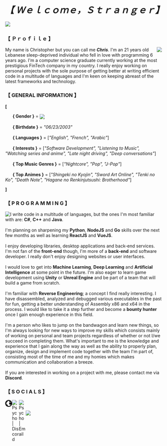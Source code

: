 <h1 align="center"><em>【 Ｗｅｌｃｏｍｅ，Ｓｔｒａｎｇｅｒ】</em></h1>
<img src="https://i.imgur.com/z0hrYDm.gif">
<div>
   <h3 align="left">【 Ｐｒｏｆｉｌｅ 】</h3>
   <img align="right" src="https://i.pinimg.com/originals/a1/c6/2c/a1c62c3992371b5a2bd28a4632006125.gif">
   <p align="left">
      My name is Christopher but you can call me 
      <span><b><em>Chris</em></b></span>. 
      I'm an 21 years old Lebanese sleep-deprived individual who fell in love with programming 6 years ago. I'm a computer science graduate currently working at the most prestigious FinTech company in my country. I really enjoy working on personal projects with the sole purpose of getting better at writing efficient code in a multitude of languages and I'm keen on keeping abreast of the latest frameworks and technology.
   </p>
</div>
<div>
   <h3 align="left">【 GENERAL INFORMATION 】</h3>
   <p>
      <b>[</b>
   </p>
   <p>
      &nbsp;&nbsp;&nbsp;&nbsp;&nbsp;&nbsp;<b>{ Gender }</b> = 
      <img align="center" width="22px" src="https://www.svgrepo.com/show/206502/male.svg"></img>
      <br>
      <br>
      &nbsp;&nbsp;&nbsp;&nbsp;&nbsp;&nbsp;<b>{ Birthdate }</b> = <em>"06/23/2003"</em>
      <br>
      <br>
      &nbsp;&nbsp;&nbsp;&nbsp;&nbsp;&nbsp;<b>{ Languages }</b> = [<em>"English", "French", "Arabic"</em>]
      <br>
      <br>
      &nbsp;&nbsp;&nbsp;&nbsp;&nbsp;&nbsp;<b>{ Interests }</b> = [<em>"Software Development", "Listening to Music", "Watching series and anime", "Late night driving", "Deep conversations"</em>]
      <br>
      <br>
      &nbsp;&nbsp;&nbsp;&nbsp;&nbsp;&nbsp;<b>{ Top Music Genres }</b> = [<em>"Nightcore", "Pop", "J-Pop"</em>]
      <br>
      <br>
      &nbsp;&nbsp;&nbsp;&nbsp;&nbsp;&nbsp;<b>{ Top Animes }</b> = [<em>"Shingeki no Kyojin", "Sword Art Online", "Tenki no Ko", "Death Note", "Hagane no Renkinjutsushi: Brotherhood"</em>]
   </p>
   <p>
      <b>]</b>
   </p>
</div>
<div>
   <h3 align="left">【 P R O G R A M M I N G 】</h3>
   <img align="left" src="https://media4.giphy.com/media/3ohjV6G9UwkB190zbq/200.gif">
   <p>
      I write code in a multitude of languages, but the ones I'm most familiar with are: <b>C#</b>, <b>C++</b> and <b>Java</b>. 
      <br>
      <br>
      I'm planning on sharpening my <b>Python</b>, <b>NodeJS</b> and <b>Go</b> skills over the next few months as well as learning <b>ReactJS</b> and <b>VueJS</b>.
      <br>
      <br>
      I enjoy developing libraries, desktop applications and back-end services. I'm not fan of the <b>front-end</b> though, I'm more of a <b>back-end</b> and software developer. I really don't enjoy designing websites or user interfaces.
      <br>
      <br>
      I would love to get into <b>Machine Learning</b>, <b>Deep Learning</b> and <b>Artificial Intelligence</b> at some point in the future. I'm also eager to learn game development using <b>Unity</b> or <b>Unreal Engine</b> and be part of a team that will build a game from scratch.
      <br>
      <br>
      I'm familiar with <b>Reverse Engineering</b>; a concept I find really interesting. I have disassembled, analyzed and debugged various executables in the past for fun, getting a better understanding of Assembly x86 and x64 in the process. I would like to take it a step further and become a <b>bounty hunter</b> once I gain enough experience in this field.
      <br>
      <br>
      I'm a person who likes to jump on the bandwagon and learn new things, so I'm always looking for new ways to improve my skills which consists mainly of working on personal and team projects regardless of whether or not I/we succeed in completing them. What's important to me is the knowledge and experience that I gain along the way as well as the ability to properly plan, organize, design and implement code together with the team I'm part of, consisting most of the time of me and my homies which makes communication and collaboration a breeze. 
      <br>
      <br>
      If you are interested in working on a project with me, please contact me via <b>Discord</b>.
   </p>
</div>
<div>
   <h3 align="left">【 S O C I A L S 】</h3>

   [<img align="left" alt="Psycho | Website" width="22px" src="https://raw.githubusercontent.com/iconic/open-iconic/master/svg/globe.svg" />][website]
   [<img align="left" alt="Psycho | Discord" width="22px" src="https://cdn.jsdelivr.net/npm/simple-icons@v3/icons/discord.svg" />][discord]
   [<img align="left" alt="Psycho | Email"   width="22px" src="https://cdn.jsdelivr.net/npm/simple-icons@3.13.0/icons/minutemailer.svg" />][email]
</div>
<div>
   <br>
   <br>
   <img src="https://i.imgur.com/FwNZmtY.gif">
</div>

[website]: https://psychopast.live
[email]: <mailto:contact@psychopast.live>
[discord]: https://dsc.bio/8765
